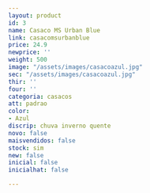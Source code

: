 ```yaml
---
layout: product
id: 3
name: Casaco MS Urban Blue
link: casacomsurbanblue
price: 24.9
newprice: ''
weight: 500
image: "/assets/images/casacoazul.jpg"
sec: "/assets/images/casacoazul.jpg"
thir: ''
four: ''
categoria: casacos
att: padrao
color:
- Azul
discrip: chuva inverno quente
novo: false
maisvendidos: false
stock: sim
new: false
inicial: false
inicialhat: false

---
```

